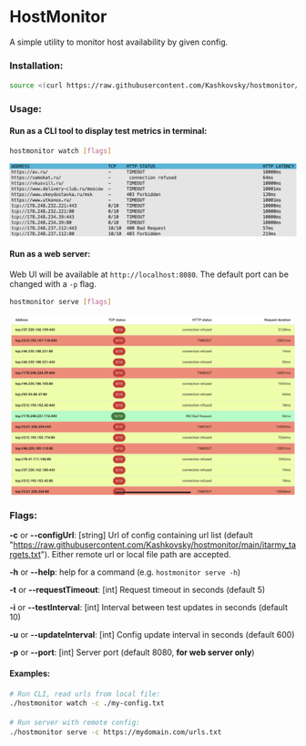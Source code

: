 # HostMonitor

A simple utility to monitor host availability by given config.

### Installation:
```bash
source <(curl https://raw.githubusercontent.com/Kashkovsky/hostmonitor/main/install.sh)
```

### Usage:

#### Run as a CLI tool to display test metrics in terminal:

```bash
hostmonitor watch [flags]
```

![CLI](./assets/cli.png)

#### Run as a web server:

Web UI will be available at `http://localhost:8080`.
The default port can be changed with a `-p` flag.

```bash
hostmonitor serve [flags]
```

![Server](./assets/server.png)

### Flags:

**-c** or **--configUrl**: [string] Url of config containing url list (default "https://raw.githubusercontent.com/Kashkovsky/hostmonitor/main/itarmy_targets.txt"). Either remote url or local file path are accepted.

**-h** or **--help**: help for a command (e.g. `hostmonitor serve -h`)

**-t** or **--requestTimeout**: [int] Request timeout in seconds (default 5)

**-i** or **--testInterval**: [int] Interval between test updates in seconds (default 10)

**-u** or **--updateInterval**: [int] Config update interval in seconds (default 600)

**-p** or **--port**: [int] Server port (default 8080, **for web server only**)

#### Examples:
```bash
# Run CLI, read urls from local file:
./hostmonitor watch -c ./my-config.txt

# Run server with remote config:
./hostmonitor serve -c https://mydomain.com/urls.txt
```
